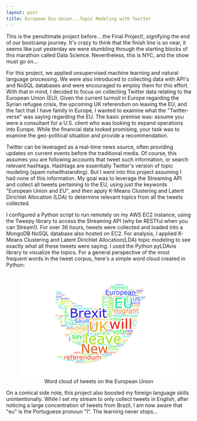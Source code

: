 ```yaml
---
layout: post
title: European Dis-Union...Topic Modeling with Twitter
---
```

This is the penultimate project before....the Final Project!, signifying the end of our bootcamp journey.  It's crazy to think that the finish line is so near, it seems like just yesterday we were stumbling through the starting blocks of this marathon called Data Science.  Nevertheless, this is NYC, and the show must go on...

For this project, we applied unsupervised machine learning and natural language processing.  We were also introduced to collecting data with API's and NoSQL databases and were encouraged to employ them for this effort.  With that in mind, I decided to focus on collecting Twitter data relating to the European Union (EU). Given the current turmoil in Europe regarding the Syrian refugee crisis, the upcoming UK referendum on leaving the EU, and the fact that I have family in Europe, I wanted to examine what the "Twitter-verse" was saying regarding the EU. The basic premise was: assume you were a consultant for a U.S. client who was looking to expand operations into Europe. While the financial data looked promising, your task was to examine the geo-political situation and provide a recommendation.

Twitter can be leveraged as a real-time news source, often providing updates on current events before the traditional media. Of course, this assumes you are following accounts that tweet such information, or search relevant hashtags. Hashtags are essentially Twitter's version of topic modeling (spam notwithstanding). But I went into this project assuming I had none of this information. My goal was to leverage the Streaming API and collect all tweets pertaining to the EU, using just the keywords "European Union and EU", and then apply K-Means Clustering and Latent Dirichlet Allocation (LDA) to determine relevant topics from all the tweets collected.

I configured a Python script to run remotely on my AWS EC2 instance, using the Tweepy library to access the Streaming API (why be RESTful when you can Stream!). For over 36 hours, tweets were collected and loaded into a MongoDB NoSQL database also hosted on EC2.  For analysis, I applied K-Means Clustering and Latent Dirichlet Allocation(LDA) topic modeling to see exactly what all these tweets were saying.  I used the Python pyLDAvis library to visualize the topics.  For a general perspective of the most frequent words in the tweet corpus, here's a simple word cloud created in Python:

<figure class="full">
    <a href="/images/word_cloud.png"><img src="/images/word_cloud.png"></a>
    <figcaption><center>Word cloud of tweets on the European Union</center></figcaption>
</figure>

On a comical side note, this project also boosted my foreign language skills unintentionally.  While I set my stream to only collect tweets in English, after noticing a large concentration of tweets from Brazil, I am now aware that "eu" is the Portuguese pronoun "I".  The learning never stops...
